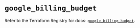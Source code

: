 # `google_billing_budget`

Refer to the Terraform Registry for docs: [`google_billing_budget`](https://registry.terraform.io/providers/hashicorp/google-beta/6.30.0/docs/resources/google_billing_budget).
